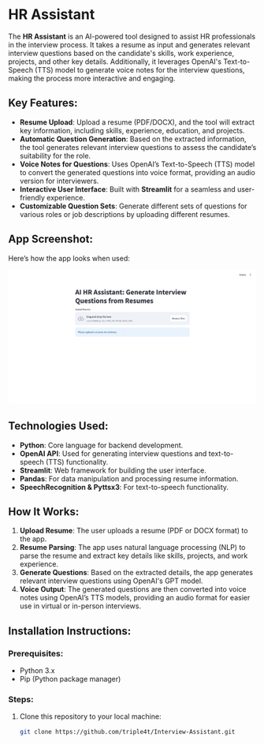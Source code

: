 # HR Assistant

The **HR Assistant** is an AI-powered tool designed to assist HR professionals in the interview process. It takes a resume as input and generates relevant interview questions based on the candidate's skills, work experience, projects, and other key details. Additionally, it leverages OpenAI's Text-to-Speech (TTS) model to generate voice notes for the interview questions, making the process more interactive and engaging.

## Key Features:
- **Resume Upload**: Upload a resume (PDF/DOCX), and the tool will extract key information, including skills, experience, education, and projects.
- **Automatic Question Generation**: Based on the extracted information, the tool generates relevant interview questions to assess the candidate’s suitability for the role.
- **Voice Notes for Questions**: Uses OpenAI’s Text-to-Speech (TTS) model to convert the generated questions into voice format, providing an audio version for interviewers.
- **Interactive User Interface**: Built with **Streamlit** for a seamless and user-friendly experience.
- **Customizable Question Sets**: Generate different sets of questions for various roles or job descriptions by uploading different resumes.

## App Screenshot:
Here’s how the app looks when used:

![HR Assistant Screenshot](assets/hr-assistant.png)

## Technologies Used:
- **Python**: Core language for backend development.
- **OpenAI API**: Used for generating interview questions and text-to-speech (TTS) functionality.
- **Streamlit**: Web framework for building the user interface.
- **Pandas**: For data manipulation and processing resume information.
- **SpeechRecognition & Pyttsx3**: For text-to-speech functionality.

## How It Works:
1. **Upload Resume**: The user uploads a resume (PDF or DOCX format) to the app.
2. **Resume Parsing**: The app uses natural language processing (NLP) to parse the resume and extract key details like skills, projects, and work experience.
3. **Generate Questions**: Based on the extracted details, the app generates relevant interview questions using OpenAI's GPT model.
4. **Voice Output**: The generated questions are then converted into voice notes using OpenAI’s TTS models, providing an audio format for easier use in virtual or in-person interviews.

## Installation Instructions:

### Prerequisites:
- Python 3.x
- Pip (Python package manager)

### Steps:
1. Clone this repository to your local machine:
   ```bash
   git clone https://github.com/triple4t/Interview-Assistant.git
